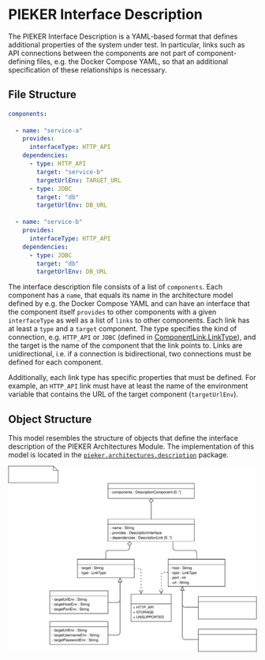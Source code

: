 # PIEKER Interface Description

The PIEKER Interface Description is a YAML-based format that defines additional properties of the system under test.
In particular, links such as API connections between the components are not part of component-defining files, e.g. the 
Docker Compose YAML, so that an additional specification of these relationships is necessary.

## File Structure

```yaml
components:

  - name: "service-a"
    provides:
      interfaceType: HTTP_API
    dependencies:
      - type: HTTP_API
        target: "service-b"
        targetUrlEnv: TARGET_URL
      - type: JDBC
        target: "db"
        targetUrlEnv: DB_URL

  - name: "service-b"
    provides:
      interfaceType: HTTP_API
    dependencies:
      - type: JDBC
        target: "db"
        targetUrlEnv: DB_URL
```

The interface description file consists of a list of `components`. Each component has a `name`, that equals its name 
in the architecture model defined by e.g. the Docker Compose YAML and can have an interface that the component itself 
`provides` to other components with a given `interfaceType` as well as a list of `links` to other components. Each link 
has at least a `type` and a `target` component. The type specifies the kind of connection, e.g. `HTTP_API` or `JDBC` 
(defined in [ComponentLink.LinkType](../model/ComponentLink.java)), and the target is the name of the component that the
link points to. Links are unidirectional, i.e. if a connection is bidirectional, two connections must be defined for 
each component.

Additionally, each link type has specific properties that must be defined. For example, an `HTTP_API` link must have at 
least the name of the environment variable that contains the URL of the target component (`targetUrlEnv`).

## Object Structure

This model resembles the structure of objects that define the interface description of the PIEKER Architectures Module.
The implementation of this model is located in the [`pieker.architectures.description`](.) package.

![PIEKER Interface Description Model](../../../../../../doc/img/pieker_interface_desc.svg)
